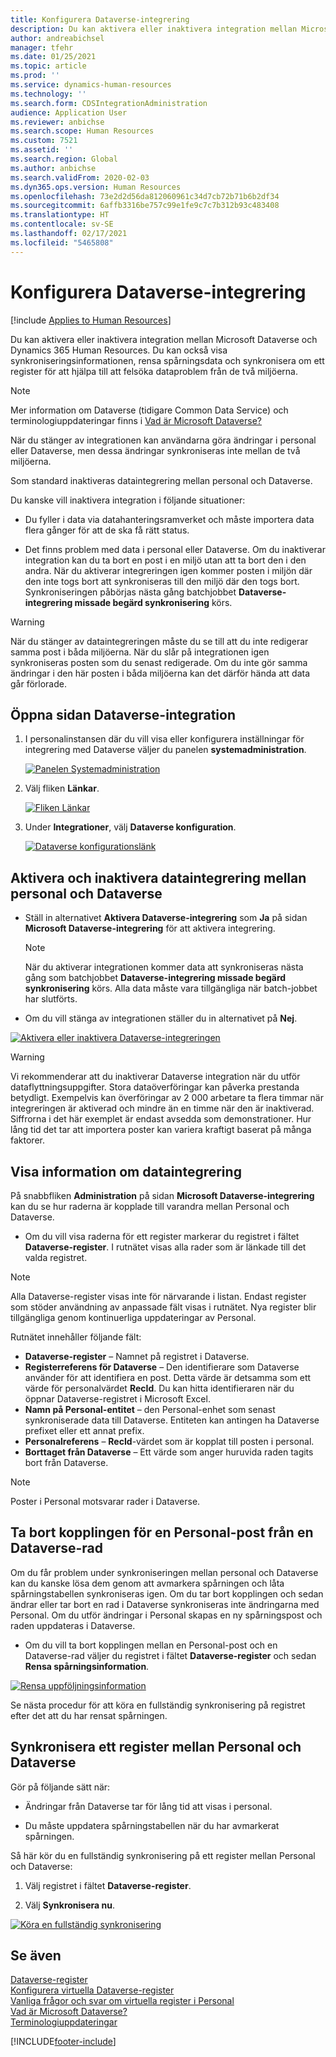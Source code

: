 ```yaml
---
title: Konfigurera Dataverse-integrering
description: Du kan aktivera eller inaktivera integration mellan Microsoft Dataverse och Dynamics 365 Human Resources. Du kan också visa synkroniseringsinformation, ta bort spårningsdata och synkronisera om ett register för att hjälpa till att felsöka dataproblem från de två miljöerna.
author: andreabichsel
manager: tfehr
ms.date: 01/25/2021
ms.topic: article
ms.prod: ''
ms.service: dynamics-human-resources
ms.technology: ''
ms.search.form: CDSIntegrationAdministration
audience: Application User
ms.reviewer: anbichse
ms.search.scope: Human Resources
ms.custom: 7521
ms.assetid: ''
ms.search.region: Global
ms.author: anbichse
ms.search.validFrom: 2020-02-03
ms.dyn365.ops.version: Human Resources
ms.openlocfilehash: 73e2d2d56da812060961c34d7cb72b71b6b2df34
ms.sourcegitcommit: 6affb3316be757c99e1fe9c7c7b312b93c483408
ms.translationtype: HT
ms.contentlocale: sv-SE
ms.lasthandoff: 02/17/2021
ms.locfileid: "5465808"
---
```

# <a name="configure-dataverse-integration"></a>Konfigurera Dataverse-integrering

[!include [Applies to Human Resources](../includes/applies-to-hr.md)]

Du kan aktivera eller inaktivera integration mellan Microsoft Dataverse och Dynamics 365 Human Resources. Du kan också visa synkroniseringsinformationen, rensa spårningsdata och synkronisera om ett register för att hjälpa till att felsöka dataproblem från de två miljöerna.

> [!NOTE]
> Mer information om Dataverse (tidigare Common Data Service) och terminologiuppdateringar finns i [Vad är Microsoft Dataverse?](https://docs.microsoft.com/powerapps/maker/data-platform/data-platform-intro)

När du stänger av integrationen kan användarna göra ändringar i personal eller Dataverse, men dessa ändringar synkroniseras inte mellan de två miljöerna.

Som standard inaktiveras dataintegrering mellan personal och Dataverse.

Du kanske vill inaktivera integration i följande situationer:

- Du fyller i data via datahanteringsramverket och måste importera data flera gånger för att de ska få rätt status.

- Det finns problem med data i personal eller Dataverse. Om du inaktiverar integration kan du ta bort en post i en miljö utan att ta bort den i den andra. När du aktiverar integreringen igen kommer posten i miljön där den inte togs bort att synkroniseras till den miljö där den togs bort. Synkroniseringen påbörjas nästa gång batchjobbet **Dataverse-integrering missade begärd synkronisering** körs.

> [!WARNING]
> När du stänger av dataintegreringen måste du se till att du inte redigerar samma post i båda miljöerna. När du slår på integrationen igen synkroniseras posten som du senast redigerade. Om du inte gör samma ändringar i den här posten i båda miljöerna kan det därför hända att data går förlorade.

## <a name="access-the-dataverse-integration-page"></a>Öppna sidan Dataverse-integration

1. I personalinstansen där du vill visa eller konfigurera inställningar för integrering med Dataverse väljer du panelen **systemadministration**.

    [![Panelen Systemadministration](./media/hr-select-system-administration.png)](./media/hr-select-system-administration.png)

2. Välj fliken **Länkar**.

    [![Fliken Länkar](./media/hr-system-administration-links.png)](./media/hr-system-administration-links.png)

3. Under **Integrationer**, välj **Dataverse konfiguration**.

    [![Dataverse konfigurationslänk](./media/hr-admin-integration-dataverse-select.png)](./media/hr-admin-integration-dataverse-select.png)

## <a name="turn-data-integration-between-human-resources-and-dataverse-on-or-off"></a>Aktivera och inaktivera dataintegrering mellan personal och Dataverse

- Ställ in alternativet **Aktivera Dataverse-integrering** som **Ja** på sidan **Microsoft Dataverse-integrering** för att aktivera integrering.

    > [!NOTE]
    > När du aktiverar integrationen kommer data att synkroniseras nästa gång som batchjobbet **Dataverse-integrering missade begärd synkronisering** körs. Alla data måste vara tillgängliga när batch-jobbet har slutförts.

- Om du vill stänga av integrationen ställer du in alternativet på **Nej**.

[![Aktivera eller inaktivera Dataverse-integreringen](./media/hr-admin-integration-dataverse-enable-disable.png)](./media/hr-admin-integration-dataverse-enable-disable.png)

> [!WARNING]
> Vi rekommenderar att du inaktiverar Dataverse integration när du utför dataflyttningsuppgifter. Stora dataöverföringar kan påverka prestanda betydligt. Exempelvis kan överföringar av 2 000 arbetare ta flera timmar när integreringen är aktiverad och mindre än en timme när den är inaktiverad. Siffrorna i det här exemplet är endast avsedda som demonstrationer. Hur lång tid det tar att importera poster kan variera kraftigt baserat på många faktorer.

## <a name="view-data-integration-details"></a>Visa information om dataintegrering

På snabbfliken **Administration** på sidan **Microsoft Dataverse-integrering** kan du se hur raderna är kopplade till varandra mellan Personal och Dataverse.

- Om du vill visa raderna för ett register markerar du registret i fältet **Dataverse-register**. I rutnätet visas alla rader som är länkade till det valda registret.

> [!NOTE]
> Alla Dataverse-register visas inte för närvarande i listan. Endast register som stöder användning av anpassade fält visas i rutnätet. Nya register blir tillgängliga genom kontinuerliga uppdateringar av Personal.

Rutnätet innehåller följande fält:

- **Dataverse-register** – Namnet på registret i Dataverse.
- **Registerreferens för Dataverse** – Den identifierare som Dataverse använder för att identifiera en post. Detta värde är detsamma som ett värde för personalvärdet **RecId**. Du kan hitta identifieraren när du öppnar Dataverse-registret i Microsoft Excel.
- **Namn på Personal-entitet** – den Personal-enhet som senast synkroniserade data till Dataverse. Entiteten kan antingen ha Dataverse prefixet eller ett annat prefix.
- **Personalreferens** – **RecId**-värdet som är kopplat till posten i personal.
- **Borttaget från Dataverse** – Ett värde som anger huruvida raden tagits bort från Dataverse.

> [!NOTE]
> Poster i Personal motsvarar rader i Dataverse.

## <a name="remove-the-association-of-a-human-resources-record-from-a-dataverse-row"></a>Ta bort kopplingen för en Personal-post från en Dataverse-rad

Om du får problem under synkroniseringen mellan personal och Dataverse kan du kanske lösa dem genom att avmarkera spårningen och låta spårningstabellen synkroniseras igen. Om du tar bort kopplingen och sedan ändrar eller tar bort en rad i Dataverse synkroniseras inte ändringarna med Personal. Om du utför ändringar i Personal skapas en ny spårningspost och raden uppdateras i Dataverse.

- Om du vill ta bort kopplingen mellan en Personal-post och en Dataverse-rad väljer du registret i fältet **Dataverse-register** och sedan **Rensa spårningsinformation**.

[![Rensa uppföljningsinformation](./media/hr-admin-integration-dataverse-clear-tracking.png)](./media/hr-admin-integration-dataverse-clear-tracking.png)

Se nästa procedur för att köra en fullständig synkronisering på registret efter det att du har rensat spårningen.

## <a name="sync-a-table-between-human-resources-and-dataverse"></a>Synkronisera ett register mellan Personal och Dataverse

Gör på följande sätt när:

- Ändringar från Dataverse tar för lång tid att visas i personal.

- Du måste uppdatera spårningstabellen när du har avmarkerat spårningen.

Så här kör du en fullständig synkronisering på ett register mellan Personal och Dataverse:

1. Välj registret i fältet **Dataverse-register**.

2. Välj **Synkronisera nu**.

[![Köra en fullständig synkronisering](./media/hr-admin-integration-dataverse-sync-now.png)](./media/hr-admin-integration-dataverse-sync-now.png)

## <a name="see-also"></a>Se även

[Dataverse-register](hr-developer-entities.md)<br>
[Konfigurera virtuella Dataverse-register](hr-admin-integration-common-data-service-virtual-entities.md)<br>
[Vanliga frågor och svar om virtuella register i Personal](hr-admin-virtual-entity-faq.md)<br>
[Vad är Microsoft Dataverse?](https://docs.microsoft.com/powerapps/maker/data-platform/data-platform-intro)<br>
[Terminologiuppdateringar](https://docs.microsoft.com/powerapps/maker/data-platform/data-platform-intro#terminology-updates)


[!INCLUDE[footer-include](../includes/footer-banner.md)]